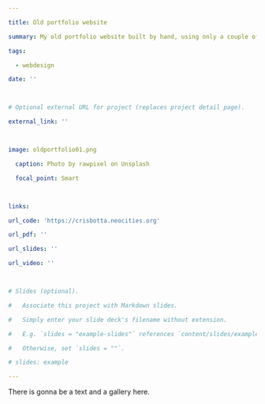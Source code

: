 ```yaml
---

title: Old portfolio website

summary: My old portfolio website built by hand, using only a couple of javascript libraries.

tags:

  - webdesign

date: ''



# Optional external URL for project (replaces project detail page).

external_link: ''



image: oldportfolio01.png

  caption: Photo by rawpixel on Unsplash

  focal_point: Smart



links:

url_code: 'https://crisbotta.neocities.org'

url_pdf: ''

url_slides: ''

url_video: ''



# Slides (optional).

#   Associate this project with Markdown slides.

#   Simply enter your slide deck's filename without extension.

#   E.g. `slides = "example-slides"` references `content/slides/example-slides.md`.

#   Otherwise, set `slides = ""`.

# slides: example

---
```



There is gonna be a text and a gallery here.
